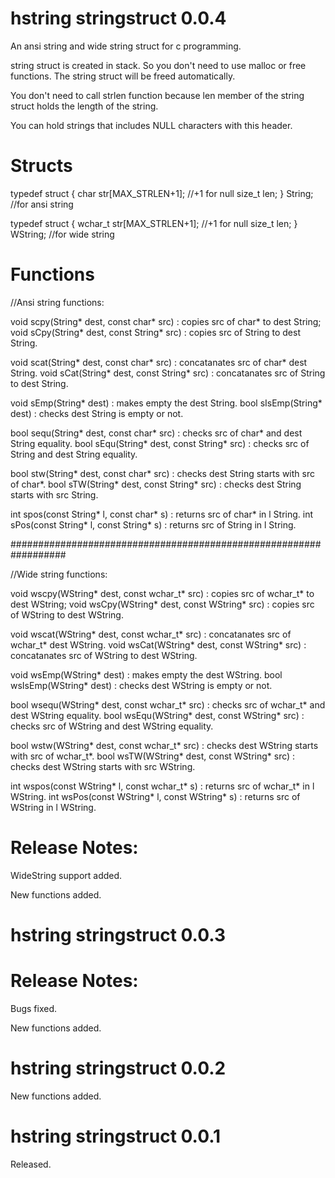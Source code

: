 # hstring stringstruct 0.0.4

An ansi string and wide string struct for c programming.

string struct is created in stack. So you don't need to use malloc or free functions. The string struct will be freed automatically.

You don't need to call strlen function because len member of the string struct holds the length of the string.

You can hold strings that includes NULL characters with this header.

# Structs

typedef struct {
    char    str[MAX_STRLEN+1]; //+1 for null
    size_t  len;
} String; //for ansi string

typedef struct {
    wchar_t   str[MAX_STRLEN+1]; //+1 for null
    size_t  len;
} WString; //for wide string

# Functions

//Ansi string functions:

void scpy(String* dest, const char* src) : copies src of char* to dest String;
void sCpy(String* dest, const String* src) : copies src of String to dest String.

void scat(String* dest, const char* src) : concatanates src of char* dest String.
void sCat(String* dest, const String* src) : concatanates src of String to dest String.

void sEmp(String* dest) : makes empty the dest String.
bool sIsEmp(String* dest) : checks dest String is empty or not.

bool sequ(String* dest, const char* src) : checks src of char* and dest String equality.
bool sEqu(String* dest, const String* src) : checks src of String and dest String equality.

bool stw(String* dest, const char* src) : checks dest String starts with src of char*.
bool sTW(String* dest, const String* src) : checks dest String starts with src String.

int spos(const String* l, const char* s) : returns src of char* in l String.
int sPos(const String* l, const String* s) : returns src of String in l String.

##################################################################

//Wide string functions:

void wscpy(WString* dest, const wchar_t* src) : copies src of wchar_t* to dest WString;
void wsCpy(WString* dest, const WString* src) : copies src of WString to dest WString.

void wscat(WString* dest, const wchar_t* src) : concatanates src of wchar_t* dest WString.
void wsCat(WString* dest, const WString* src) : concatanates src of WString to dest WString.

void wsEmp(WString* dest) : makes empty the dest WString.
bool wsIsEmp(WString* dest) : checks dest WString is empty or not.

bool wsequ(WString* dest, const wchar_t* src) : checks src of wchar_t* and dest WString equality.
bool wsEqu(WString* dest, const WString* src) : checks src of WString and dest WString equality.

bool wstw(WString* dest, const wchar_t* src) : checks dest WString starts with src of wchar_t*.
bool wsTW(WString* dest, const WString* src) : checks dest WString starts with src WString.

int wspos(const WString* l, const wchar_t* s) : returns src of wchar_t* in l WString.
int wsPos(const WString* l, const WString* s) : returns src of WString in l WString.

# Release Notes:

WideString support added.

New functions added.

# hstring stringstruct 0.0.3

# Release Notes:

Bugs fixed.

New functions added.

# hstring stringstruct 0.0.2

New functions added.

# hstring stringstruct 0.0.1

Released.



